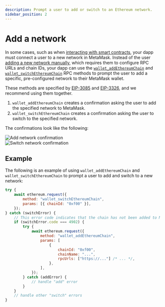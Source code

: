 ```yaml
---
description: Prompt a user to add or switch to an Ethereum network.
sidebar_position: 2
---
```


# Add a network

In some cases, such as when [interacting with smart contracts](../../concepts/smart-contracts.md),
your dapp must connect a user to a new network in MetaMask.
Instead of the user [adding a new network manually](https://support.metamask.io/hc/en-us/articles/360043227612-How-to-add-a-custom-network-RPC#h_01G63GGJ83DGDRCS2ZWXM37CV5),
which requires them to configure RPC URLs and chain IDs, your dapp can use the
[`wallet_addEthereumChain`](/wallet/reference/wallet_addethereumchain) and
[`wallet_switchEthereumChain`](/wallet/reference/wallet_switchethereumchain) RPC methods to prompt
the user to add a specific, pre-configured network to their MetaMask wallet.

These methods are specified by [EIP-3085](https://eips.ethereum.org/EIPS/eip-3085) and
[EIP-3326](https://eips.ethereum.org/EIPS/eip-3326), and we recommend using them together.

1. `wallet_addEthereumChain` creates a confirmation asking the user to add the specified network to MetaMask.
2. `wallet_switchEthereumChain` creates a confirmation asking the user to switch to the specified network.

The confirmations look like the following:

<div class="row">
    <div class="column">
        <img src={require("../../assets/add-network.png").default} alt="Add network confirmation" style={{border: '1px solid gray'}} />
    </div>
    <div class="column">
        <img src={require("../../assets/switch-network.png").default} alt="Switch network confirmation" style={{border: '1px solid gray'}} />
    </div>
</div>

## Example

The following is an example of using `wallet_addEthereumChain` and `wallet_switchEthereumChain` to
prompt a user to add and switch to a new network:

```javascript
try {
    await ethereum.request({
        method: "wallet_switchEthereumChain",
        params: [{ chainId: "0xf00" }],
    });
} catch (switchError) {
    // This error code indicates that the chain has not been added to MetaMask.
    if (switchError.code === 4902) {
        try {
            await ethereum.request({
                method: "wallet_addEthereumChain",
                params: [
                    {
                        chainId: "0xf00",
                        chainName: "...",
                        rpcUrls: ["https://..."] /* ... */,
                    },
                ],
            });
        } catch (addError) {
            // handle "add" error
        }
    }
    // handle other "switch" errors
}
```